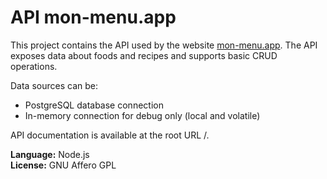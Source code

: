 # API mon-menu.app
This project contains the API used by the website [mon-menu.app](https://mon-menu.app). The API exposes data about foods and recipes and supports basic CRUD operations.

Data sources can be:
* PostgreSQL database connection
* In-memory connection for debug only (local and volatile)

API documentation is available at the root URL /.

**Language:** Node.js  
**License:** GNU Affero GPL
